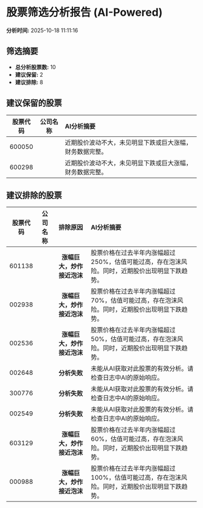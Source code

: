 # 股票筛选分析报告 (AI-Powered)

**分析时间:** 2025-10-18 11:11:16

## 筛选摘要

- **总分析股票数:** 10
- **建议保留:** 2
- **建议排除:** 8

## 建议保留的股票

| 股票代码 | 公司名称 | AI分析摘要 |
|:---:|:---:|:---|
| 600050 |  | 近期股价波动不大，未见明显下跌或巨大涨幅，财务数据完整。 |
| 600298 |  | 近期股价波动不大，未见明显下跌或巨大涨幅，财务数据完整。 |

## 建议排除的股票

| 股票代码 | 公司名称 | 排除原因 | AI分析摘要 |
|:---:|:---:|:---:|:---|
| 601138 |  | **涨幅巨大，炒作接近泡沫** | 股票价格在过去半年内涨幅超过250%，估值可能过高，存在泡沫风险。同时，近期股价出现明显下跌趋势。 |
| 002938 |  | **涨幅巨大，炒作接近泡沫** | 股票价格在过去半年内涨幅超过70%，估值可能过高，存在泡沫风险。同时，近期股价出现明显下跌趋势。 |
| 002536 |  | **涨幅巨大，炒作接近泡沫** | 股票价格在过去半年内涨幅超过50%，估值可能过高，存在泡沫风险。同时，近期股价出现明显下跌趋势。 |
| 002648 |  | **分析失败** | 未能从AI获取对此股票的有效分析。请检查日志中AI的原始响应。 |
| 300776 |  | **分析失败** | 未能从AI获取对此股票的有效分析。请检查日志中AI的原始响应。 |
| 002549 |  | **分析失败** | 未能从AI获取对此股票的有效分析。请检查日志中AI的原始响应。 |
| 603129 |  | **涨幅巨大，炒作接近泡沫** | 股票价格在过去半年内涨幅超过60%，估值可能过高，存在泡沫风险。同时，近期股价出现明显下跌趋势。 |
| 000988 |  | **涨幅巨大，炒作接近泡沫** | 股票价格在过去半年内涨幅超过100%，估值可能过高，存在泡沫风险。同时，近期股价出现明显下跌趋势。 |
